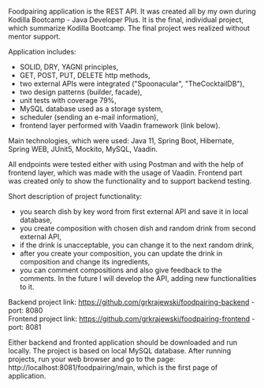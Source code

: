 Foodpairing application is the REST API. It was created all by my own during Kodilla Bootcamp - Java Developer Plus.
It is the final, individual project, which summarize Kodilla Bootcamp. The final project wes realized without mentor support.

Application includes:
- SOLID, DRY, YAGNI principles,
- GET, POST, PUT, DELETE http methods,
- two external APIs were integrated ("Spoonacular", "TheCocktailDB"),
- two design patterns (builder, facade),
- unit tests with coverage 79%,
- MySQL database used as a storage system,
- scheduler (sending an e-mail information),
- frontend layer performed with Vaadin framework (link below).

Main technologies, which were used:
Java 11, Spring Boot, Hibernate, Spring WEB, JUnit5, Mockito, MySQL, Vaadin.

All endpoints were tested either with using Postman and with the help of frontend layer, which was made with the usage of Vaadin.
Frontend part was created only to show the functionality and to support backend testing.

Short description of project functionality:
- you search dish by key word from first external API and save it in local database,
- you create composition with chosen dish and random drink from second external API,
- if the drink is unacceptable, you can change it to the next random drink,
- after you create your composition, you can update the drink in composition and change its ingredients,
- you can comment compositions and also give feedback to the comments.
In the future I will develop the API, adding new functionalities to it.

Backend project link: https://github.com/grkrajewski/foodpairing-backend - port: 8080 <br />
Frontend project link: https://github.com/grkrajewski/foodpairing-frontend - port: 8081

Either backend and fronted application should be downloaded and run locally. The project is based on local MySQL database.
After running projects, run your web browser and go to the page:
http://localhost:8081/foodpairing/main, which is the first page of application.